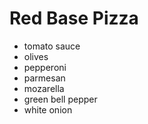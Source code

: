 # Red Base Pizza

 - tomato sauce
 - olives
 - pepperoni
 - parmesan
 - mozarella
 - green bell pepper
 - white onion